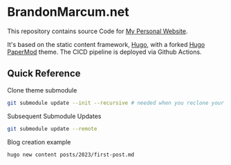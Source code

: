 # BrandonMarcum.net

This repository contains source Code for [My Personal Website](https://brandonmarcum.net/).

It's based on the static content framework, [Hugo](https://gohugo.io/), with a forked [Hugo PaperMod](https://github.com/adityatelange/hugo-PaperMod) theme. The CICD pipeline is deployed via Github Actions.

## Quick Reference

Clone theme submodule

```bash
git submodule update --init --recursive # needed when you reclone your repo (submodules may not get cloned automatically and will need to be commited)
```

Subsequent Submodule Updates

```bash
git submodule update --remote
```

Blog creation example

```bash
hugo new content posts/2023/first-post.md 
```
